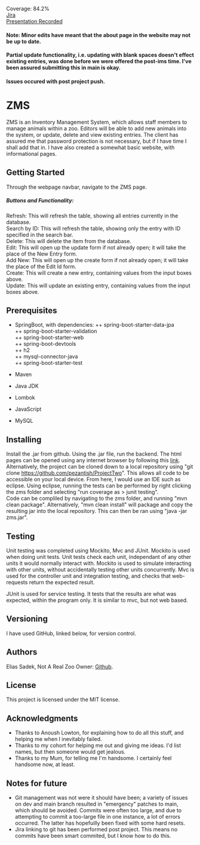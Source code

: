 Coverage: 84.2%  
[Jira](https://pezantish.atlassian.net/jira/software/projects/P2/boards/1)  
[Presentation Recorded](https://drive.google.com/file/d/13TaJj7Jh7g2r3GxZIcouiGv9unEqwTiR/view?usp=sharing)

#### Note: Minor edits have meant that the about page in the website may not be up to date. 
#### Partial update functionality, i.e. updating with blank spaces doesn't effect existing entries, was done before we were offered the post-ims time. I've been assured submitting this in main is okay.
#### Issues occured with post project push. 

# ZMS

ZMS is an Inventory Management System, which allows staff members to manage animals within a zoo. Editors will be able to add new animals into the system, or update, delete and view existing entries. The client has assured me that password protection is not necessary, but if I have time I shall add that in. I have also created a somewhat basic website, with informational pages.
## Getting Started

Through the webpage navbar, navigate to the ZMS page. 
##### Buttons and Functionality:  
Refresh: This will refresh the table, showing all entries currently in the database.  
Search by ID: This will refresh the table, showing only the entry with ID specified in the search bar.  
Delete: This will delete the item from the database.  
Edit: This will open up the update form if not already open; it will take the place of the New Entry form.  
Add New: This will open up the create form if not already open; it will take the place of the Edit Id form.  
Create: This will create a new entry, containing values from the input boxes above.  
Update: This will update an existing entry, containing values from the input boxes above.  

## Prerequisites
- SpringBoot, with dependencies:
++ spring-boot-starter-data-jpa  
++ spring-boot-starter-validation  
++ spring-boot-starter-web  
++ spring-boot-devtools  
++ h2  
++ mysql-connector-java  
++ spring-boot-starter-test  

- Maven  

- Java JDK  

- Lombok  

- JavaScript  

- MySQL
## Installing
Install the .jar from github. Using the .jar file, run the backend. The html pages can be opened using any internet browser by following this [link](http://localhost:8080/zms.html).
Alternatively, the project can be cloned down to a local repository using "git clone https://github.com/pezantish/ProjectTwo". This allows all code to be accessible on your local device. From here, I would use an IDE such as eclipse. Using eclipse, running the tests can be performed by right clicking the zms folder and selecting "run coverage as > junit testing".  
Code can be compliled by navigating to the zms folder, and running "mvn clean package". Alternatively, "mvn clean install" will package and copy the resulting jar into the local repository. This can then be ran using "java -jar zms.jar".

## Testing
Unit testing was completed using Mockito, Mvc and JUnit.
Mockito is used when doing unit tests. Unit tests check each unit, independant of any other units it would normally interact with. Mockito is used to simulate interacting with other units, without accidentally testing other units concurrently.
Mvc is used for the controller unit and integration testing, and checks that web-requests return the expected result.

JUnit is used for service testing. It tests that the results are what was expected, within the program only. It is similar to mvc, but not web based.

## Versioning
I have used GitHub, linked below, for version control.

## Authors
Elias Sadek, Not A Real Zoo Owner: [Github](https://github.com/pezantish).

## License
This project is licensed under the MIT license.

## Acknowledgments
- Thanks to Anoush Lowton, for explaining how to do all this stuff, and helping me when I inevitably failed.
- Thanks to my cohort for helping me out and giving me ideas. I'd list names, but then someone would get jealous.
- Thanks to my Mum, for telling me I'm handsome. I certainly feel handsome now, at least. 

## Notes for future
- Git management was not were it should have been; a variety of issues on dev and main branch resulted in "emergency" patches to main, which should be avoided. Commits were often too large, and due to attempting to commit a too-large file in one instance, a lot of errors occurred. The latter has hopefuilly been fixed with some hard resets.
- Jira linking to git has been performed post project. This means no commits have been smart commited, but I know how to do this.



